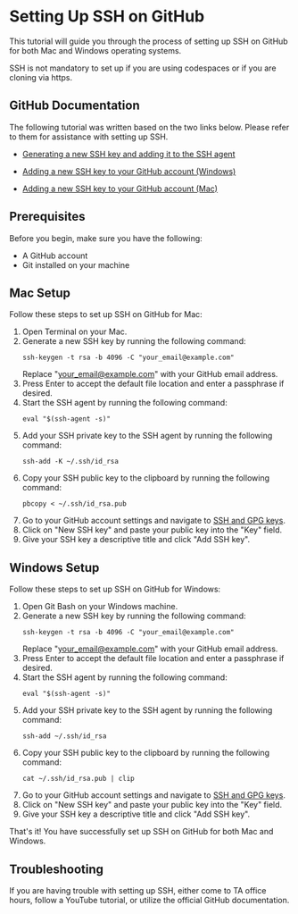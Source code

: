 # Setting Up SSH on GitHub

This tutorial will guide you through the process of setting up SSH on GitHub for both Mac and Windows operating systems.

SSH is not mandatory to set up if you are using codespaces or if you are cloning via https.

## GitHub Documentation
The following tutorial was written based on the two links below. Please refer to them for assistance with setting up SSH.

- [Generating a new SSH key and adding it to the SSH agent](https://docs.github.com/en/authentication/connecting-to-github-with-ssh/generating-a-new-ssh-key-and-adding-it-to-the-ssh-agent)

- [Adding a new SSH key to your GitHub account (Windows)](https://docs.github.com/en/enterprise-cloud@latest/authentication/connecting-to-github-with-ssh/adding-a-new-ssh-key-to-your-github-account?platform=windows)

- [Adding a new SSH key to your GitHub account (Mac)](https://docs.github.com/en/enterprise-cloud@latest/authentication/connecting-to-github-with-ssh/adding-a-new-ssh-key-to-your-github-account?platform=mac)

## Prerequisites
Before you begin, make sure you have the following:

- A GitHub account
- Git installed on your machine

## Mac Setup
Follow these steps to set up SSH on GitHub for Mac:

1. Open Terminal on your Mac.
2. Generate a new SSH key by running the following command:
    ```
    ssh-keygen -t rsa -b 4096 -C "your_email@example.com"
    ```
    Replace "your_email@example.com" with your GitHub email address.
3. Press Enter to accept the default file location and enter a passphrase if desired.
4. Start the SSH agent by running the following command:
    ```
    eval "$(ssh-agent -s)"
    ```
5. Add your SSH private key to the SSH agent by running the following command:
    ```
    ssh-add -K ~/.ssh/id_rsa
    ```
6. Copy your SSH public key to the clipboard by running the following command:
    ```
    pbcopy < ~/.ssh/id_rsa.pub
    ```
7. Go to your GitHub account settings and navigate to [SSH and GPG keys](https://github.com/settings/keys).
8. Click on "New SSH key" and paste your public key into the "Key" field.
9. Give your SSH key a descriptive title and click "Add SSH key".

## Windows Setup
Follow these steps to set up SSH on GitHub for Windows:

1. Open Git Bash on your Windows machine.
2. Generate a new SSH key by running the following command:
    ```
    ssh-keygen -t rsa -b 4096 -C "your_email@example.com"
    ```
    Replace "your_email@example.com" with your GitHub email address.
3. Press Enter to accept the default file location and enter a passphrase if desired.
4. Start the SSH agent by running the following command:
    ```
    eval "$(ssh-agent -s)"
    ```
5. Add your SSH private key to the SSH agent by running the following command:
    ```
    ssh-add ~/.ssh/id_rsa
    ```
6. Copy your SSH public key to the clipboard by running the following command:
    ```
    cat ~/.ssh/id_rsa.pub | clip
    ```
7. Go to your GitHub account settings and navigate to [SSH and GPG keys](https://github.com/settings/keys).
8. Click on "New SSH key" and paste your public key into the "Key" field.
9. Give your SSH key a descriptive title and click "Add SSH key".

That's it! You have successfully set up SSH on GitHub for both Mac and Windows.

## Troubleshooting
If you are having trouble with setting up SSH, either come to TA office hours, follow a YouTube tutorial, or utilize the official GitHub documentation.


